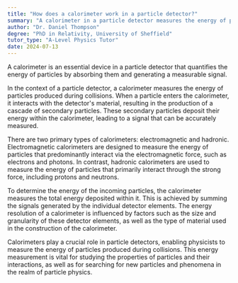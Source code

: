 ```yaml
---
title: "How does a calorimeter work in a particle detector?"
summary: "A calorimeter in a particle detector measures the energy of particles by absorbing them and producing a signal."
author: "Dr. Daniel Thompson"
degree: "PhD in Relativity, University of Sheffield"
tutor_type: "A-Level Physics Tutor"
date: 2024-07-13
---
```


A calorimeter is an essential device in a particle detector that quantifies the energy of particles by absorbing them and generating a measurable signal.

In the context of a particle detector, a calorimeter measures the energy of particles produced during collisions. When a particle enters the calorimeter, it interacts with the detector's material, resulting in the production of a cascade of secondary particles. These secondary particles deposit their energy within the calorimeter, leading to a signal that can be accurately measured.

There are two primary types of calorimeters: electromagnetic and hadronic. Electromagnetic calorimeters are designed to measure the energy of particles that predominantly interact via the electromagnetic force, such as electrons and photons. In contrast, hadronic calorimeters are used to measure the energy of particles that primarily interact through the strong force, including protons and neutrons.

To determine the energy of the incoming particles, the calorimeter measures the total energy deposited within it. This is achieved by summing the signals generated by the individual detector elements. The energy resolution of a calorimeter is influenced by factors such as the size and granularity of these detector elements, as well as the type of material used in the construction of the calorimeter.

Calorimeters play a crucial role in particle detectors, enabling physicists to measure the energy of particles produced during collisions. This energy measurement is vital for studying the properties of particles and their interactions, as well as for searching for new particles and phenomena in the realm of particle physics.
    